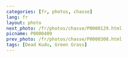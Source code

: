 ```yaml
---
categories: [fr, photos, chasse]
lang: fr
layout: photo
next_photo: /fr/photos/chasse/P0000129.html
picname: P0000409
prev_photo: /fr/photos/chasse/P0000308.html
tags: [Dead Kudu, Green Grass]
---
```

